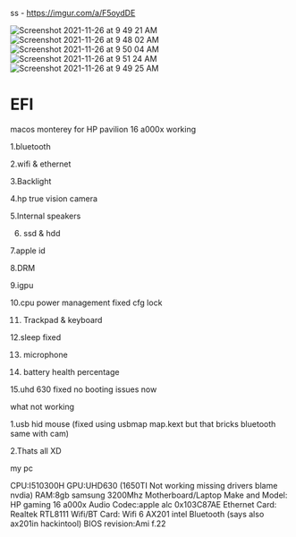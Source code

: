 
ss - https://imgur.com/a/F5oydDE

![Screenshot 2021-11-26 at 9 49 21 AM](https://user-images.githubusercontent.com/76640596/143538575-c68be57f-9c61-4dc1-8328-582c3f05860a.png)
![Screenshot 2021-11-26 at 9 48 02 AM](https://user-images.githubusercontent.com/76640596/143538594-3407b5e4-7c49-4b05-94a9-2557884e572a.png)
![Screenshot 2021-11-26 at 9 50 04 AM](https://user-images.githubusercontent.com/76640596/143538600-2511705f-5991-421f-af3a-4f098d88b19a.png)
![Screenshot 2021-11-26 at 9 51 24 AM](https://user-images.githubusercontent.com/76640596/143538605-6b70093f-ed43-4902-8a47-1ad05687de5e.png)
![Screenshot 2021-11-26 at 9 49 25 AM](https://user-images.githubusercontent.com/76640596/143538609-0727d0df-2aa4-49df-b5fe-58fb97533e4b.png)



# EFI
 macos monterey for HP pavilion 16 a000x
working

1.bluetooth

2.wifi & ethernet

3.Backlight

4.hp true vision camera

5.Internal speakers

6. ssd & hdd

7.apple id

8.DRM

9.igpu

10.cpu power management fixed cfg lock

11. Trackpad & keyboard

12.sleep fixed

13. microphone

14. battery health percentage

15.uhd 630 fixed no booting issues now

what not working

1.usb hid mouse (fixed using usbmap map.kext but that bricks bluetooth same with cam)

2.Thats all XD

my pc

CPU:I510300H
GPU:UHD630 (1650TI Not working missing drivers blame nvdia)
RAM:8gb samsung 3200Mhz
Motherboard/Laptop Make and Model: HP gaming 16 a000x
Audio Codec:apple alc 0x103C87AE
Ethernet Card: Realtek RTL8111
Wifi/BT Card: Wifi 6 AX201 intel Bluetooth (says also ax201in hackintool)
BIOS revision:Ami f.22

